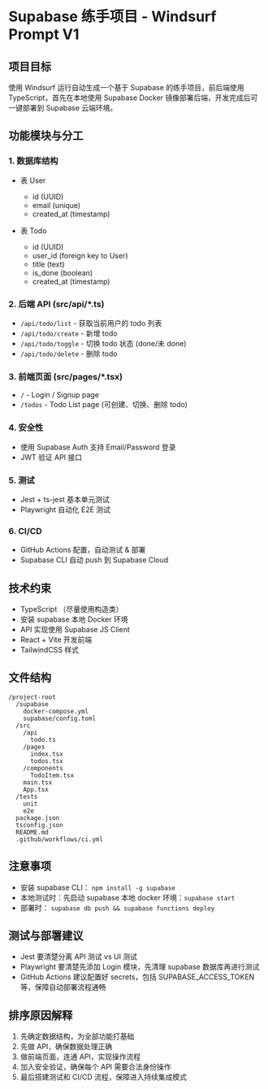# Supabase 练手项目 - Windsurf Prompt V1

## 项目目标

使用 Windsurf 运行自动生成一个基于 Supabase 的练手项目，前后端使用 TypeScript，首先在本地使用 Supabase Docker 镜像部署后端，开发完成后可一键部署到 Supabase 云端环境。

## 功能模块与分工

### 1. 数据库结构

* 表 User

  * id (UUID)
  * email (unique)
  * created\_at (timestamp)
* 表 Todo

  * id (UUID)
  * user\_id (foreign key to User)
  * title (text)
  * is\_done (boolean)
  * created\_at (timestamp)

### 2. 后端 API (src/api/\*.ts)

* `/api/todo/list` - 获取当前用户的 todo 列表
* `/api/todo/create` - 新增 todo
* `/api/todo/toggle` - 切换 todo 状态 (done/未 done)
* `/api/todo/delete` - 删除 todo

### 3. 前端页面 (src/pages/\*.tsx)

* `/` - Login / Signup page
* `/todos` - Todo List page (可创建、切换、删除 todo)

### 4. 安全性

* 使用 Supabase Auth 支持 Email/Password 登录
* JWT 验证 API 接口

### 5. 测试

* Jest + ts-jest 基本单元测试
* Playwright 自动化 E2E 测试

### 6. CI/CD

* GitHub Actions 配置，自动测试 & 部署
* Supabase CLI 自动 push 到 Supabase Cloud

## 技术约束

* TypeScript （尽量使用构造类）
* 安装 supabase 本地 Docker 环境
* API 实现使用 Supabase JS Client
* React + Vite 开发前端
* TailwindCSS 样式

## 文件结构

```plaintext
/project-root
  /supabase
    docker-compose.yml
    supabase/config.toml
  /src
    /api
      todo.ts
    /pages
      index.tsx
      todos.tsx
    /components
      TodoItem.tsx
    main.tsx
    App.tsx
  /tests
    unit
    e2e
  package.json
  tsconfig.json
  README.md
  .github/workflows/ci.yml
```

## 注意事项

* 安装 supabase CLI： `npm install -g supabase`
* 本地测试时：先启动 supabase 本地 docker 环境：`supabase start`
* 部署时： `supabase db push && supabase functions deploy`

## 测试与部署建议

* Jest 要清楚分离 API 测试 vs UI 测试
* Playwright 要清楚先添加 Login 模块，先清理 supabase 数据库再进行测试
* GitHub Actions 建议配置好 secrets，包括 SUPABASE\_ACCESS\_TOKEN 等，保障自动部署流程通畅

## 排序原因解释

1. 先确定数据结构，为全部功能打基础
2. 先做 API，确保数据处理正确
3. 做前端页面，连通 API，实现操作流程
4. 加入安全验证，确保每个 API 需要合法身份操作
5. 最后搭建测试和 CI/CD 流程，保障进入持续集成模式


